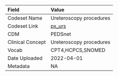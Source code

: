 |Field            |Value                   |
|:----------------|:-----------------------|
|Codeset Name     |Ureteroscopy procedures |
|Codeset Link     |[px_urs](https://github.com/PEDSnet/Variable-Dictionary/blob/main/procedures/px_urs.csv)|
|CDM              |PEDSnet                 |
|Clinical Concept |Ureteroscopy procedures |
|Vocab            |CPT4,HCPCS,SNOMED       |
|Date Uploaded    |2022-04-01              |
|Metadata         |NA                      |
